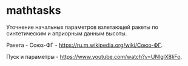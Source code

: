 # mathtasks
Уточнение начальных параметров взлетающей ракеты по синтетическим и априорным данным высоты.

Ракета - Союз-ФГ - https://ru.m.wikipedia.org/wiki/Союз-ФГ.

Пуск и параметры - https://www.youtube.com/watch?v=UNlglX8IiFo.
